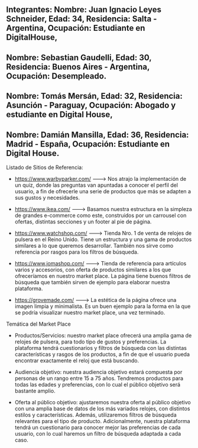 Integrantes:
Nombre: Juan Ignacio Leyes Schneider, 
Edad: 34, 
Residencia: Salta - Argentina, 
Ocupación: Estudiante en DigitalHouse,
---
Nombre: Sebastian Gaudelli, 
Edad: 30, 
Residencia: Buenos Aires - Argentina, 
Ocupación: Desempleado.
---
Nombre: Tomás Mersán,
Edad: 32,
Residencia: Asunción - Paraguay,
Ocupación: Abogado y estudiante en Digital House,
---
Nombre: Damián Mansilla,
Edad: 36,
Residencia: Madrid - España,
Ocupación: Estudiante en Digital House.
---
Listado de Sitios de Referencia:

+ https://www.warbyparker.com/ ---> Nos atrajo la implementación de un quiz, donde las preguntas van apuntadas a conocer el perfil del usuario, a fin de ofrecerle una serie de productos que más se adapten a sus gustos y necesidades.

+ https://www.ikea.com/ ---> Basamos nuestra estructura en la simpleza de grandes e-commerce como este, construidos por un carrousel con ofertas, distintas secciones y un footer al pie de página.

+ https://www.watchshop.com/ ---> Tienda Nro. 1 de venta de relojes de pulsera en el Reino Unido. Tiene un estructura y una gama de productos similares a lo que queremos desarrollar. También nos sirve como referencia por rasgos para los filtros de búsqueda.

+ https://www.jomashop.com/ ---> Tienda de referencia para artículos varios y accesorios, con oferta de productos similares a los que ofreceríamos en nuestro market place. La página tiene buenos filtros de búsqueda que también sirven de ejemplo para elaborar nuestra plataforma.

+ https://grovemade.com/ ---> La estética de la página ofrece una imagen limpia y minimalista. Es un buen ejemplo para la forma en la que se podría visualizar nuestro market place, una vez terminado.

Temática del Market Place

+ Productos/Servicios: nuestro market place ofrecerá una amplia gama de relojes de pulsera, para todo tipo de gustos y preferencias. La plataforma tendrá cuestionarios y filtros de búsqueda con las distintas características y rasgos de los productos, a fin de que el usuario pueda encontrar exactamente el reloj que está buscando.

+ Audiencia objetivo: nuestra audiencia objetivo estará compuesta por personas de un rango entre 15 a 75 años. Tendremos productos para todas las edades y preferencias, con lo cual el público objetivo será bastante amplio.

+ Oferta al público objetivo: ajustaremos nuestra oferta al público objetivo con una amplia base de datos de los más variados relojes, con distintos estilos y características. Además, utilizaremos filtros de búsqueda relevantes para el tipo de producto. Adicionalmente, nuestra plataforma tendrá un cuestionario para conocer mejor las preferencias de cada usuario, con lo cual haremos un filtro de búsqueda adaptada a cada caso.